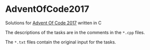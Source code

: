 # AdventOfCode2017
Solutions for [Advent Of Code 2017](http://adventofcode.com/2017) written in C

The descriptions of the tasks are in the comments in the `*.cpp` files.

The `*.txt` files contain the original input for the tasks.
